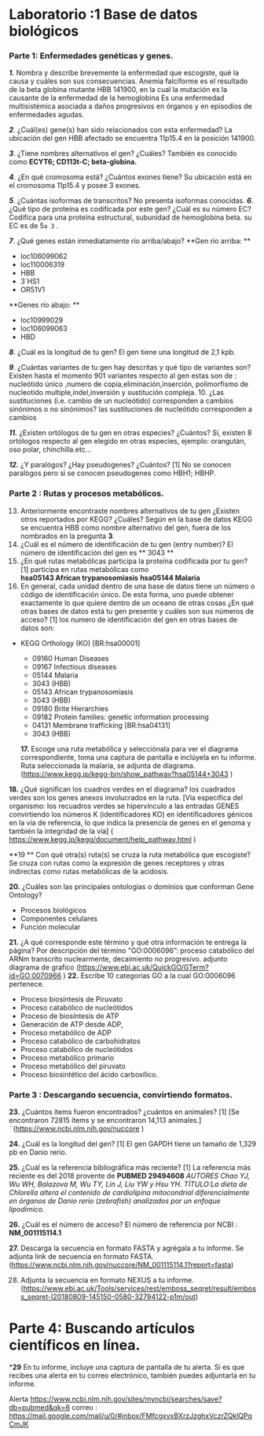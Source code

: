 # Laboratorio :1 Base de datos biológicos 
### Parte 1: Enfermedades genéticas y genes.

***1.*** Nombra y describe brevemente la enfermedad que escogiste, qué la causa y cuáles son sus consecuencias. 
Anemia falciforme es el resultado de la beta globina mutante HBB 141900, en la cual la mutación es la causante de la enfermedad de la hemoglobina 
Es una enfermedad multisistémica asociada a daños progresivos en órganos y en episodios de enfermedades agudas.

***2***. ¿Cuál(es) gene(s) han sido relacionados con esta enfermedad? 
La ubicación del gen HBB afectado se encuentra 11p15.4 en la posición 141900.

***3***. ¿Tiene nombres alternativos el gen? ¿Cuáles? 
También es conocido como **ECYT6; CD113t-C; beta-globina.**

***4***. ¿En qué cromosoma está? ¿Cuántos exones tiene? 
Su ubicación está en el cromosoma 11p15.4 y posee 3 exones.

***5***. ¿Cuántas isoformas de transcritos? 
  No presenta isoformas conocidas.
***6***. ¿Qué tipo de proteína es codificada por este gen? ¿Cuál es su número EC? 
 Codifica para una proteína estructural, subunidad de hemoglobina beta.
   su EC es de  5`a 3` .

***7***. ¿Qué genes están inmediatamente río arriba/abajo? 
**Gen río arriba: **
- loc106099062 
- loc110006319
- HBB
- 3`HS1
- OR51V1  

**Genes río abajo: **
- loc10999029
- loc106099063
- HBD

***8***. ¿Cuál es la longitud de tu gen?
El gen tiene una longitud de 2,1 kpb.

***9***. ¿Cuántas variantes de tu gen hay descritas y qué tipo de variantes son? 
Existen hasta el momento  901 variantes respecto al gen estas son de : nucleótido único ,numero de copia,eliminación,inserción, polimorfismo de nucleotido multiple,indel,inversión y sustitución compleja.
10. ¿Las sustituciones (i.e. cambio de un nucleótido) corresponden a cambios sinónimos o no sinónimos? 
las sustituciones de nucleótido corresponden a cambios 

***11.*** ¿Existen ortólogos de tu gen en otras especies? ¿Cuántos? 
Sí, existen 8 ortólogos respecto al gen elegido en otras especies, ejemplo: orangután, oso polar, chinchilla.etc...

***12.*** ¿Y paralógos? ¿Hay pseudogenes? ¿Cuántos? [1]
No se conocen paralògos pero  sì se conocen pseudogenes como   HBH1; HBHP.







### Parte 2 : Rutas y procesos metabólicos.

13. Anteriormente encontraste nombres alternativos de tu gen ¿Existen otros reportados por KEGG? ¿Cuáles?
Según en la base de datos KEGG se encuentra HBB como nombre alternativo del gen, fuera de los nombrados en la pregunta **3**.
14. ¿Cuál es el número de identificación de tu gen (entry number)? 
El número de identificación del gen es  ** 3043 **
15. ¿En qué rutas metabólicas participa la proteína codificada por tu gen? [1]
participa en rutas metabólicas como 	
**hsa05143  	African trypanosomiasis**
**hsa05144  	Malaria**
16. En general, cada unidad dentro de una base de datos tiene un número o código de identificación único. De esta forma, uno puede obtener exactamente lo que quiere dentro de un oceano de otras cosas ¿En qué otras bases de datos está tu gen presente y cuáles son sus números de acceso? [1]
los numero de identificación del gen en otras bases de datos son:
- KEGG Orthology (KO) [BR:hsa00001]
  - 09160 Human Diseases
  - 09167 Infectious diseases
  - 05144 Malaria
  - 3043 (HBB)
  -  05143 African trypanosomiasis
  - 3043 (HBB)
  - 09180 Brite Hierarchies
  - 09182 Protein families: genetic information processing
  - 04131 Membrane trafficking [BR:hsa04131]
  - 3043 (HBB)

  **17.** Escoge una ruta metabólica y selecciónala para ver el diagrama correspondiente, toma una captura de pantalla e inclúyela en tu informe.
Ruta seleccionada la malaria, se adjunta de diagrama.
(https://www.kegg.jp/kegg-bin/show_pathway?hsa05144+3043 )

**18.** ¿Qué significan los cuadros verdes en el diagrama? 
los cuadrados verdes son los genes anexos involucrados en la ruta.
[Vía específica del organismo: los recuadros verdes se hipervínculo a las entradas GENES convirtiendo los números K (identificadores KO) en identificadores génicos en la vía de referencia, lo que indica la presencia de genes en el genoma y también la integridad de la vía]
 (  https://www.kegg.jp/kegg/document/help_pathway.html )

**19 ** Con qué otra(s) ruta(s) se cruza la ruta metabólica que escogiste?
Se cruza con rutas como la expresión de genes receptores y otras indirectas como rutas metabólicas de la acidosis.

**20.** ¿Cuáles son las principales ontologías o dominios que conforman Gene Ontology? 
- Procesos biológicos 
- Componentes celulares 
- Función molecular

**21.** ¿A qué corresponde este término y qué otra información te entrega la página?
Por descripción del término "GO:0006096”: proceso catabólico del ARNm transcrito nuclearmente, decaimiento no progresivo.
adjunto diagrama de grafico
(https://www.ebi.ac.uk/QuickGO/GTerm?id=GO:0070966 )
**22.** Escribe 10 categorías GO a la cual GO:0006096 pertenece. 
-	Proceso biosíntesis de Piruvato
-	Proceso catabólico de nucleótidos
-	Proceso de biosíntesis de ATP
-	Generación de ATP desde ADP,
-	Proceso metabólico de ADP
-	Proceso catabólico de carbohidratos
-	Proceso catabólico de nucleótidos
-	Proceso metabólico primario
-	Proceso metabólico del piruvato
-	Proceso biosintético del ácido carboxílico.

### Parte 3 : Descargando secuencia, convirtiendo formatos.

**23.** ¿Cuántos ítems fueron encontrados? ¿cuántos en animales? [1]
[Se encontraron 72815 ítems y se encontraron 14,113 animales.]
¨(https://www.ncbi.nlm.nih.gov/nuccore )

**24.** ¿Cuál es la longitud del gen? [1]
El gen GAPDH tiene un tamaño de 1,329 pb en Danio rerio.

**25.** ¿Cuál es la referencia bibliográfica más reciente? [1]
La referencia más reciente es del 2018  provente de
 **PUBMED  29494608**
 _AUTORES Chao YJ, Wu WH, Balazova M, Wu TY, Lin J, Liu YW y Hsu YH.
  TÍTULO:La dieta de Chlorella altera el contenido de cardiolipina mitocondrial
 diferencialmente en órganos de Danio rerio (zebrafish) analizados por un enfoque lipodimico._
 
**26.** ¿Cuál es el número de acceso? 
 El número de referencia por NCBI : **NM_001115114.1**
 
**27.** Descarga la secuencia en formato FASTA y agrégala a tu informe. 
Se adjunta link de secuencia en formato FASTA. (https://www.ncbi.nlm.nih.gov/nuccore/NM_001115114.1?report=fasta)

28. Adjunta la secuencia en formato NEXUS a tu informe. 
(https://www.ebi.ac.uk/Tools/services/rest/emboss_seqret/result/emboss_seqret-I20180809-145150-0580-32794122-p1m/out) 



# Parte 4: Buscando artículos científicos en línea.

***29** En tu informe, incluye una captura de pantalla de tu alerta. Si es que recibes una alerta en tu correo electrónico, también puedes adjuntarla en tu informe. 

 Alerta 
https://www.ncbi.nlm.nih.gov/sites/myncbi/searches/save?db=pubmed&qk=6
correo :
https://mail.google.com/mail/u/0/#inbox/FMfcgxvxBXrzJzghxVczrZQklQPqCmJK 
